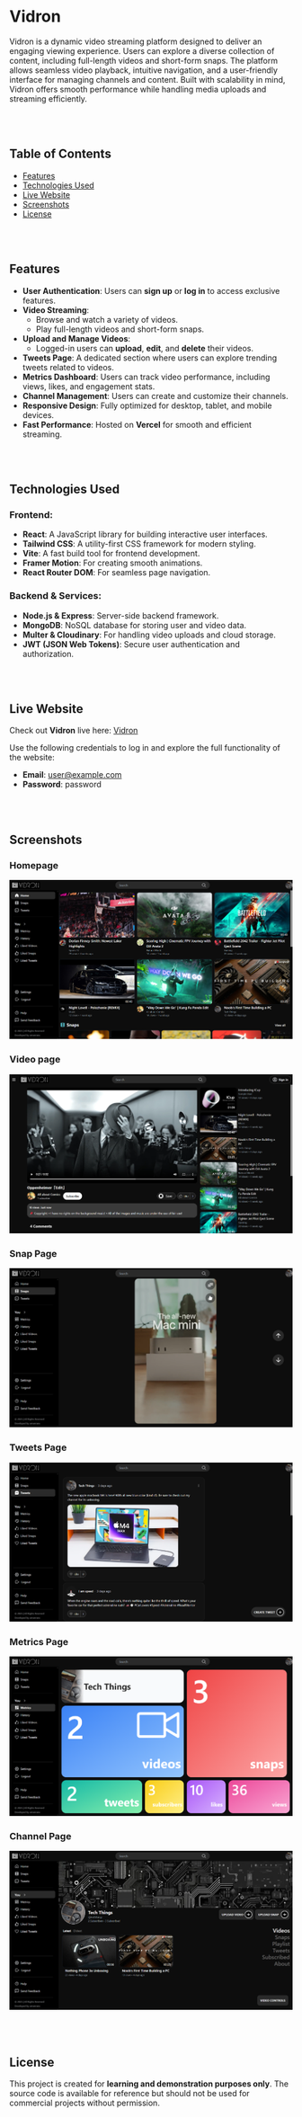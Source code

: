 # Vidron

Vidron is a dynamic video streaming platform designed to deliver an engaging viewing experience. Users can explore a diverse collection of content, including full-length videos and short-form snaps. The platform allows seamless video playback, intuitive navigation, and a user-friendly interface for managing channels and content. Built with scalability in mind, Vidron offers smooth performance while handling media uploads and streaming efficiently.

<br><br>

## Table of Contents

- [Features](#features)
- [Technologies Used](#technologies-used)
- [Live Website](#live-website)
- [Screenshots](#screenshots)
- [License](#license)

<br><br>

## Features

- **User Authentication**: Users can **sign up** or **log in** to access exclusive features.
- **Video Streaming**:
  - Browse and watch a variety of videos.
  - Play full-length videos and short-form snaps.
- **Upload and Manage Videos**:
  - Logged-in users can **upload**, **edit**, and **delete** their videos.
- **Tweets Page**: A dedicated section where users can explore trending tweets related to videos.
- **Metrics Dashboard**: Users can track video performance, including views, likes, and engagement stats.
- **Channel Management**: Users can create and customize their channels.
- **Responsive Design**: Fully optimized for desktop, tablet, and mobile devices.
- **Fast Performance**: Hosted on **Vercel** for smooth and efficient streaming.

<br><br>

## Technologies Used

### Frontend:

- **React**: A JavaScript library for building interactive user interfaces.
- **Tailwind CSS**: A utility-first CSS framework for modern styling.
- **Vite**: A fast build tool for frontend development.
- **Framer Motion**: For creating smooth animations.
- **React Router DOM**: For seamless page navigation.

### Backend & Services:

- **Node.js & Express**: Server-side backend framework.
- **MongoDB**: NoSQL database for storing user and video data.
- **Multer & Cloudinary**: For handling video uploads and cloud storage.
- **JWT (JSON Web Tokens)**: Secure user authentication and authorization.

<br><br>

## Live Website

Check out **Vidron** live here: [Vidron](https://vidron.vercel.app)

Use the following credentials to log in and explore the full functionality of the website:

- **Email**: user@example.com
- **Password**: password

<br><br>

## Screenshots

### Homepage

![Homepage Screenshot](public/Screenshots/vidronHome.png)

### Video page

![Video Page Screenshot](public/Screenshots/vidronVidPage.png)

### Snap Page

![Snap Page Screenshot](public/Screenshots/vidronSnap.png)

### Tweets Page

![Tweets Screenshot](public/Screenshots/vidronTweets.png)

### Metrics Page

![Metrics Screenshot](public/Screenshots/vidronMetrics.png)

### Channel Page

![Channel Screenshot](public/Screenshots/vidronChannel.png)

<br><br>

## License

This project is created for **learning and demonstration purposes only**. The source code is available for reference but should not be used for commercial projects without permission.
